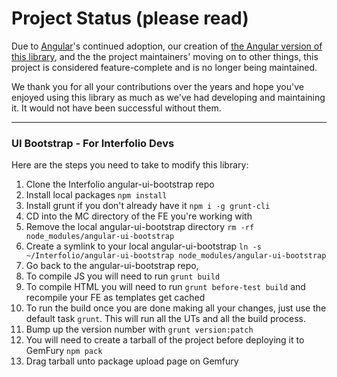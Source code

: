 # Project Status (please read)
Due to [Angular](https://angular.io)'s continued adoption, our creation of [the Angular version of this library](https://ng-bootstrap.github.io), and the the project maintainers' moving on to other things, this project is considered feature-complete and is no longer being maintained.

We thank you for all your contributions over the years and hope you've enjoyed using this library as much as we've had developing and maintaining it.  It would not have been successful without them.

---

### UI Bootstrap - For Interfolio Devs
Here are the steps you need to take to modify this library:

1. Clone the Interfolio angular-ui-bootstrap repo
1. Install local packages `npm install`
1. Install grunt if you don't already have it `npm i -g grunt-cli`
1. CD into the MC directory of the FE you're working with
1. Remove the local angular-ui-bootstrap directory `rm -rf node_modules/angular-ui-bootstrap`
1. Create a symlink to your local angular-ui-bootstrap `ln -s ~/Interfolio/angular-ui-bootstrap node_modules/angular-ui-bootstrap`
1. Go back to the angular-ui-bootstrap repo, 
1. To compile JS you will need to run `grunt build`
1. To compile HTML you will need to run `grunt before-test build` and recompile your FE as templates get cached
1. To run the build once you are done making all your changes, just use the default task `grunt`. This will run all the UTs and all the build process.
1. Bump up the version number with `grunt version:patch`
1. You will need to create a tarball of the project before deploying it to GemFury `npm pack`
1. Drag tarball unto package upload page on Gemfury
